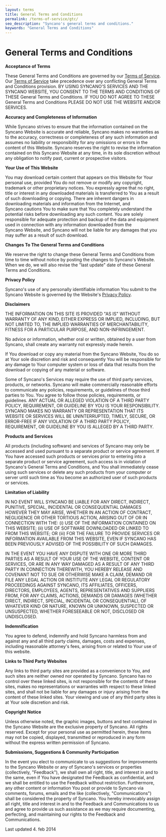 ```yaml
---
layout: terms
title: General Terms and Conditions
permalink: /terms-of-service/gtc/
seo_description: "Syncano's general terms and conditions."
keywords: "General Terms and Conditions"
---
```


<h1>General Terms and Conditions</h1>
<b>Acceptance of Terms</b>

These General Terms and Conditions are governed by our <a title="Terms of Service" href="/terms-of-service/">Terms of Service</a>. Our <a title="Terms of Service" href="/terms-of-service/">Terms of Service</a> take precedence over any conflicting General Terms and Conditions provision. BY USING SYNCANO'S SERVICES AND THE SYNCANO WEBSITE, YOU CONSENT TO THE TERMS AND CONDITIONS OF THESE General Terms and Conditions. IF YOU DO NOT AGREE TO THESE General Terms and Conditions PLEASE DO NOT USE THE WEBSITE AND/OR SERVICES.

<b>Accuracy and Completeness of Information</b>

While Syncano strives to ensure that the information contained on the Syncano Website is accurate and reliable, Syncano makes no warranties as to the accuracy, correctness or completeness of any such information and assumes no liability or responsibility for any omissions or errors in the content of this Website. Syncano reserves the right to revise the information contained on this Syncano Website at any time, in its sole discretion without any obligation to notify past, current or prospective visitors.

<b>Your Use of This Website</b>

You may download certain content that appears on this Website for Your personal use, provided You do not remove or modify any copyright, trademark or other proprietary notices. You expressly agree that no right, title or interest in any downloaded materials is transferred to You as a result of such downloading or copying. There are inherent dangers in downloading materials and information from the Internet, and Syncano cautions You to make sure that You completely understand the potential risks before downloading any such content. You are solely responsible for adequate protection and backup of the data and equipment used in connection with any information downloaded from the Syncano Website, and Syncano will not be liable for any damages that you may suffer as a result of such download.

<b>Changes To The General Terms and Conditions</b>

We reserve the right to change these General Terms and Conditions from time to time without notice by posting the changes to Syncano's Website. When we do, we will also revise the "last update" date of these General Terms and Conditions.

<b>Privacy Policy</b>

Syncano's use of any personally identifiable information You submit to the Syncano Website is governed by the Website's <a title="Syncano Privacy Policy" href="/terms-of-service/privacy/">Privacy Policy</a>.

<b>Disclaimers</b>

THE INFORMATION ON THIS SITE IS PROVIDED "AS IS" WITHOUT WARRANTY OF ANY KIND, EITHER EXPRESS OR IMPLIED, INCLUDING, BUT NOT LIMITED TO, THE IMPLIED WARRANTIES OF MERCHANTABILITY, FITNESS FOR A PARTICULAR PURPOSE, AND NON-INFRINGEMENT.

No advice or information, whether oral or written, obtained by a user from Syncano, shall create any warranty not expressly made herein.

If You download or copy any material from the Syncano Website, You do so at Your sole discretion and risk and consequently You will be responsible for any damage to Your computer system or loss of data that results from the download or copying of any material or software.

Some of Syncano's Services may require the use of third party services, products, or networks. Syncano will make commercially reasonable efforts to communicate any policies, requirements, or guidelines of those third parties to You. You agree to follow those policies, requirements, or guidelines. ANY ACTUAL OR ALLEGED VIOLATION OF A THIRD PARTY POLICY, REQUIREMENT, OR GUIDELINE BY YOU IS YOUR RESPONSIBILITY. SYNCANO MAKES NO WARRANTY OR REPRESENTATION THAT ITS WEBSITE OR SERVICES WILL BE UNINTERRUPTED, TIMELY, SECURE, OR ERROR-FREE IF ANY VIOLATION OF A THIRD PARTY POLICY, REQUIREMENT, OR GUIDELINE BY YOU IS ALLEGED BY A THIRD PARTY.

<b>Products and Services</b>

All products (including software) and services of Syncano may only be accessed and used pursuant to a separate product or service agreement. If You have accessed such products or services prior to entering into a separate product or service agreement, such access is in violation of Syncano's General Terms and Conditions, and You shall immediately cease using such services or delete any such products from your computer or server until such time as You become an authorized user of such products or services.

<b>Limitation of Liability</b>

IN NO EVENT WILL SYNCANO BE LIABLE FOR ANY DIRECT, INDIRECT, PUNITIVE, SPECIAL, INCIDENTAL OR CONSEQUENTIAL DAMAGES HOWEVER THEY MAY ARISE, WHETHER IN AN ACTION OF CONTRACT, NEGLIGENCE OR OTHER TORTIOUS ACTION, ARISING OUT OF OR IN CONNECTION WITH THE: (i) USE OF THE INFORMATION CONTAINED ON THIS WEBSITE; (ii) USE OF SOFTWARE DOWNLOADED OR LINKED TO FROM THIS WEBSITE; OR (iii) FOR THE FAILURE TO PROVIDE SERVICES OR INFORMATION AVAILABLE FROM THIS WEBSITE, EVEN IF SYNCANO HAS BEEN PREVIOUSLY ADVISED OF THE POSSIBILITY OF SUCH DAMAGES.

IN THE EVENT YOU HAVE ANY DISPUTE WITH ONE OR MORE THIRD PARTIES AS A RESULT OF YOUR USE OF THE WEBSITE, CONTENT OR SERVICES, OR ARE IN ANY WAY DAMAGED AS A RESULT OF ANY THIRD PARTY IN CONNECTION THEREWITH, YOU HEREBY RELEASE AND COVENANT NOT TO SUE OR OTHERWISE MAKE A CLAIM, DEMAND OR FILE ANY LEGAL ACTION OR INSTITUTE ANY LEGAL OR REGULATORY PROCEEDINGS AGAINST SYNCANO, ITS AFFILIATES, OFFICERS, DIRECTORS, EMPLOYEES, AGENTS, REPRESENTATIVES AND SUPPLIERS FROM, FOR ANY CLAIMS, ACTIONS, DEMANDS OR DAMAGES (WHETHER DIRECT, INDIRECT, SPECIAL, INCIDENTAL OR CONSEQUENTIAL), OF WHATEVER KIND OR NATURE, KNOWN OR UNKNOWN, SUSPECTED OR UNSUSPECTED, WHETHER FORESEEABLE OR NOT, DISCLOSED OR UNDISCLOSED.

<b>Indemnification</b>

You agree to defend, indemnify and hold Syncano harmless from and against any and all third party claims, damages, costs and expenses, including reasonable attorney's fees, arising from or related to Your use of this website.

<b>Links to Third Party Websites</b>

Any links to third party sites are provided as a convenience to You, and such sites are neither owned nor operated by Syncano. Syncano has no control over these linked sites, is not responsible for the contents of these sites, makes no representations or warranties with respect to these linked sites, and shall not be liable for any damages or injury arising from the content of these linked sites. Your viewing and use of any third party sites is at Your sole discretion and risk.

<b>Copyright Notice</b>

Unless otherwise noted, the graphic images, buttons and text contained in the Syncano Website are the exclusive property of Syncano. All rights reserved. Except for your personal use as permitted herein, these items may not be copied, displayed, transmitted or reproduced in any form without the express written permission of Syncano.

<b>Submissions, Suggestions &amp; Community Participation</b>

In the event you elect to communicate to us suggestions for improvements to the Syncano Website or any of Syncano's services or properties (collectively, "Feedback"), we shall own all right, title, and interest in and to the same, even if You have designated the Feedback as confidential, and we shall be entitled to use the Feedback without restriction. Furthermore, any other content or information You post or provide to Syncano via comments, forums, emails and the like (collectively, "Communications") shall be considered the property of Syncano. You hereby irrevocably assign all right, title and interest in and to the Feedback and Communications to us and agree to provide us such assistance as we may require documenting, perfecting, and maintaining our rights to the Feedback and Communications.

Last updated 4. feb 2014